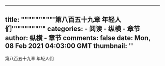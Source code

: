 
---
title: """""""""'第八百五十九章 年轻人们'"""""""""
categories: 
    - 阅读
    - 纵横 - 章节
author: 纵横 - 章节
comments: false
date: Mon, 08 Feb 2021 04:03:00 GMT
thumbnail: ''
---

<div>   
第八百五十九章 年轻人们  
</div>
            